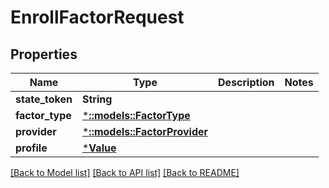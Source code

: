 # EnrollFactorRequest

## Properties
Name | Type | Description | Notes
------------ | ------------- | ------------- | -------------
**state_token** | **String** |  | 
**factor_type** | [***::models::FactorType**](FactorType.md) |  | 
**provider** | [***::models::FactorProvider**](FactorProvider.md) |  | 
**profile** | [***Value**](.md) |  | 

[[Back to Model list]](../README.md#documentation-for-models) [[Back to API list]](../README.md#documentation-for-api-endpoints) [[Back to README]](../README.md)


